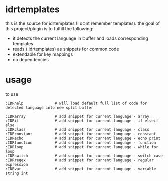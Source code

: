 # idrtemplates

this is the source for idrtemplates (I dont remember templates). the goal of this project/plugin is to fulfill the following:

- it detects the current language in buffer and loads corresponding templates
- reads (.idrtemplates) as snippets for common code
- extendable for key mappings
- no dependencies

# usage

to use

```
:IDRhelp              # will load default full list of code for detected language into new split buffer

:IDRarray             # add snippet for current language - array
:IDRif                # add snippet for current language - if elseif else
:IDRclass             # add snippet for current language - class
:IDRconstant          # add snippet for current language - constant
:IDRecho              # add snippet for current language - echo print
:IDRfunction          # add snippet for current language - function
:IDRloop              # add snippet for current language - while for loop
:IDRswitch            # add snippet for current language - switch case
:IDRregex             # add snippet for current language - regular expression
:IDRvar               # add snippet for current language - variable string int
```
